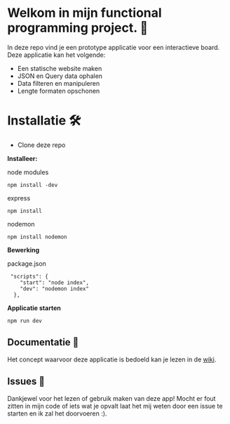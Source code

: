 # Welkom in mijn functional programming project. 🔱
In deze repo vind je een prototype applicatie voor een interactieve board. Deze applicatie kan het volgende:
* Een statische website maken
* JSON en Query data ophalen
* Data filteren en manipuleren
* Lengte formaten opschonen

# Installatie 🛠
- Clone deze repo 

**Installeer:**

node modules

` npm install -dev `

express

` npm install `

nodemon 

` npm install nodemon `

**Bewerking**

package.json
```
 "scripts": {
    "start": "node index",
    "dev": "nodemon index"
  },
```

**Applicatie starten**

` npm run dev `

## Documentatie 📖
Het concept waarvoor deze applicatie is bedoeld kan je lezen in de [wiki](https://github.com/Loquino/functional-programming/wiki).

## Issues 🍐
Dankjewel voor het lezen of gebruik maken van deze app! Mocht er fout zitten in mijn code of iets wat je opvalt laat het mij weten door een issue te starten en ik zal het doorvoeren :).
